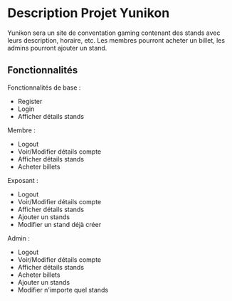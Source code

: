 # Description Projet Yunikon

Yunikon sera un site de conventation gaming contenant des stands avec leurs description, horaire, etc.
Les membres pourront acheter un billet, les admins pourront ajouter un stand.

## Fonctionnalités

Fonctionnalités de base :
- Register
- Login
- Afficher détails stands

Membre : 
- Logout
- Voir/Modifier détails compte
- Afficher détails stands
- Acheter billets

Exposant :
- Logout
- Voir/Modifier détails compte
- Afficher détails stands
- Ajouter un stands
- Modifier un stand déjà créer

Admin : 
- Logout
- Voir/Modifier détails compte
- Afficher détails stands
- Acheter billets
- Ajouter un stands
- Modifier n'importe quel stands
